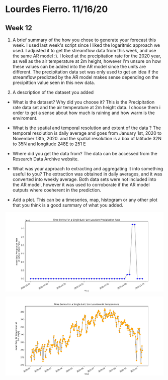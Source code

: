 # Lourdes Fierro. 11/16/20
## Week 12

1. A brief summary of the how you chose to generate your forecast this week.
    I used last week's script since I liked the logaritmic approach we used. I adjusted it to get the streamflow data from this week, and use the same AR model :).
I loked at the precipitation rate for the 2020 year, as well as the air temperature at 2m height, however I'm unsure on how these values can be added into the AR model since the units are different. The precipitation data set was only used to get an idea if the streamflow predicted by the AR model makes sense depending on the precipittion value seen in this new data.

2. A description of the dataset you added
- What is the dataset? Why did you choose it?
This is the Precipitation rate data set and the air temperature at 2m height data. I choose them i order to get a sense about how much is raining and how warm is the enviroment.

- What is the spatial and temporal resolution and extent of the data ?
The temporal resolution is daily average and goes from January 1st, 2020 to November 13th, 2020. and the spatial resolution is a box of latitude 32N to 35N and longitude 248E to 251 E
- Where did you get the data from?
The data can be accessed from the Research Data Archive website.
- What was your approach to extracting and aggregating it into something useful to you?
The extraction was obtained in daily averages, and it was converted into weekly average. Both data sets were not included into the AR model, however it was used to corroborate if the AR model outputs where coeherent in the prediction.

- Add a plot. This can be a timeseries, map, histogram or any other plot that you think is a good summary of what you added.

![](/assignment_12/preci.png)

![](/assignment_12/temp.png)